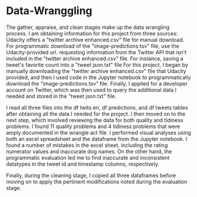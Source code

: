 # Data-Wranggling
The gather, appraise, and clean stages make up the data wrangling process. I am obtaining information for this project from three sources: Udacity offers a "twitter archive enhanced.csv" file for manual download. For programmatic download of the "image-predictions.tsv" file, use the Udacity-provided url. requesting information from the Twitter API that isn't included in the "twitter archive enhanced.csv" file. For instance, saving a tweet's favorite count into a "tweet json.txt" file For this project, I began by manually downloading the "twitter archive enhanced.csv" file that Udacity provided, and then I used code in the Jupyter notebook to programmatically download the "image-predictions.tsv" file. Finally, I applied for a developer account on Twitter, which was then used to query the additional data I needed and stored in the "tweet json.txt" file.

I read all three files into the df twits en, df predictions, and df tweets tables after obtaining all the data I needed for the project. I then moved on to the next step, which involved reviewing the data for both quality and tidiness problems. I found 11 quality problems and 4 tidiness problems that were amply documented in the wrangle act file. I performed visual analyses using both an excel spreadsheet and the dataframe from the Jupyter notebook. I found a number of mistakes in the excel sheet, including the rating numerator values and inaccurate dog names. On the other hand, the programmatic evaluation led me to find inaccurate and inconsistent datatypes in the tweet id and timestamp columns, respectively.

Finally, during the cleaning stage, I copied all three dataframes before moving on to apply the pertinent modifications noted during the evaluation stage.
